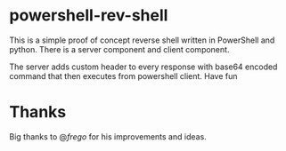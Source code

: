 # powershell-rev-shell
This is a simple proof of concept reverse shell written in PowerShell and python. There is a server component and client component. 

The server adds custom header to every response with base64 encoded command that then executes from powershell client.
Have fun

# Thanks
Big thanks to @_frego_ for his improvements and ideas.

